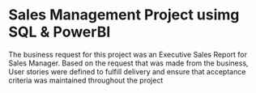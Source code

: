 # Sales Management Project usimg SQL & PowerBI
The business request for this project was an Executive Sales Report for Sales Manager. Based on the request that was made from the business, User stories were defined to fulfill delivery and ensure that acceptance criteria was maintained throughout the project
